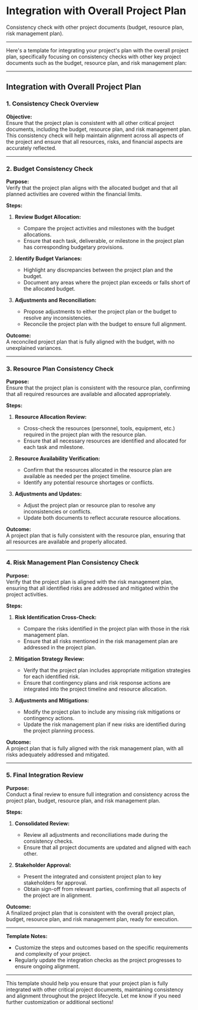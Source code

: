 

# Integration with Overall Project Plan

Consistency check with other project documents (budget, resource plan, risk management plan).

---
Here's a template for integrating your project's plan with the overall project plan, specifically focusing on consistency checks with other key project documents such as the budget, resource plan, and risk management plan:

---

## **Integration with Overall Project Plan**

### **1. Consistency Check Overview**

**Objective:**  
Ensure that the project plan is consistent with all other critical project documents, including the budget, resource plan, and risk management plan. This consistency check will help maintain alignment across all aspects of the project and ensure that all resources, risks, and financial aspects are accurately reflected.

---

### **2. Budget Consistency Check**

**Purpose:**  
Verify that the project plan aligns with the allocated budget and that all planned activities are covered within the financial limits.

**Steps:**

1. **Review Budget Allocation:**  
   - Compare the project activities and milestones with the budget allocations.
   - Ensure that each task, deliverable, or milestone in the project plan has corresponding budgetary provisions.

2. **Identify Budget Variances:**  
   - Highlight any discrepancies between the project plan and the budget.
   - Document any areas where the project plan exceeds or falls short of the allocated budget.

3. **Adjustments and Reconciliation:**  
   - Propose adjustments to either the project plan or the budget to resolve any inconsistencies.
   - Reconcile the project plan with the budget to ensure full alignment.

**Outcome:**  
A reconciled project plan that is fully aligned with the budget, with no unexplained variances.

---

### **3. Resource Plan Consistency Check**

**Purpose:**  
Ensure that the project plan is consistent with the resource plan, confirming that all required resources are available and allocated appropriately.

**Steps:**

1. **Resource Allocation Review:**
   - Cross-check the resources (personnel, tools, equipment, etc.) required in the project plan with the resource plan.
   - Ensure that all necessary resources are identified and allocated for each task and milestone.

2. **Resource Availability Verification:**
   - Confirm that the resources allocated in the resource plan are available as needed per the project timeline.
   - Identify any potential resource shortages or conflicts.

3. **Adjustments and Updates:**
   - Adjust the project plan or resource plan to resolve any inconsistencies or conflicts.
   - Update both documents to reflect accurate resource allocations.

**Outcome:**  
A project plan that is fully consistent with the resource plan, ensuring that all resources are available and properly allocated.

---

### **4. Risk Management Plan Consistency Check**

**Purpose:**  
Verify that the project plan is aligned with the risk management plan, ensuring that all identified risks are addressed and mitigated within the project activities.

**Steps:**

1. **Risk Identification Cross-Check:**
   - Compare the risks identified in the project plan with those in the risk management plan.
   - Ensure that all risks mentioned in the risk management plan are addressed in the project plan.

2. **Mitigation Strategy Review:**
   - Verify that the project plan includes appropriate mitigation strategies for each identified risk.
   - Ensure that contingency plans and risk response actions are integrated into the project timeline and resource allocation.

3. **Adjustments and Mitigations:**
   - Modify the project plan to include any missing risk mitigations or contingency actions.
   - Update the risk management plan if new risks are identified during the project planning process.

**Outcome:**  
A project plan that is fully aligned with the risk management plan, with all risks adequately addressed and mitigated.

---

### **5. Final Integration Review**

**Purpose:**  
Conduct a final review to ensure full integration and consistency across the project plan, budget, resource plan, and risk management plan.

**Steps:**

1. **Consolidated Review:**
   - Review all adjustments and reconciliations made during the consistency checks.
   - Ensure that all project documents are updated and aligned with each other.

2. **Stakeholder Approval:**
   - Present the integrated and consistent project plan to key stakeholders for approval.
   - Obtain sign-off from relevant parties, confirming that all aspects of the project are in alignment.

**Outcome:**  
A finalized project plan that is consistent with the overall project plan, budget, resource plan, and risk management plan, ready for execution.

---

**Template Notes:**  
- Customize the steps and outcomes based on the specific requirements and complexity of your project.
- Regularly update the integration checks as the project progresses to ensure ongoing alignment.

---

This template should help you ensure that your project plan is fully integrated with other critical project documents, maintaining consistency and alignment throughout the project lifecycle. Let me know if you need further customization or additional sections!